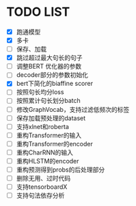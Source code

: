 # TODO LIST
- [x] 跑通模型
- [x] 多卡
- [ ] 保存、加载
- [x] 跳过超过最大句长的句子
- [ ] 调整BERT 优化器的参数
- [ ] decoder部分的参数初始化
- [x] bert下简化的biaffine scorer
- [ ] 按照句长均分loss
- [ ] 按照累计句长划分batch
- [ ] 修改GraphVocab，支持过滤低频次的标签
- [ ] 保存加载预处理的dataset
- [ ] 支持xlnet和roberta
- [ ] 重构Transformer的输入
- [ ] 重构Transformer的encoder
- [ ] 重构CharRNN的输入
- [ ] 重构HLSTM的encoder
- [ ] 重构预测得到probs的后处理部分
- [ ] 删除无用、过时代码
- [ ] 支持tensorboardX
- [ ] 支持句法依存分析
